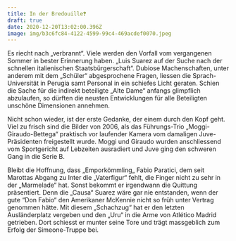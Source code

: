 ```yaml
---
title: In der Bredouille❓
draft: true
date: 2020-12-20T13:02:00.396Z
image: img/b3c6fc84-4122-4599-99c4-469acdef0070.jpeg
---
```

Es riecht nach „verbrannt“. Viele werden den Vorfall vom vergangenen Sommer in bester Erinnerung haben. „Luis Suarez auf der Suche nach der schnellen italienischen Staatsbürgerschaft“. Dubiose Machenschaften, unter anderem mit dem „Schüler“ abgesprochene Fragen, liessen die Sprach-Universität  in Perugia samt Personal in ein schiefes Licht geraten. Schien die Sache für die indirekt beteiligte „Alte Dame“ anfangs glimpflich abzulaufen, so dürften die neusten Entwicklungen für alle Beteiligten unschöne Dimensionen annehmen.

Nicht schon wieder, ist der erste Gedanke, der einem durch den Kopf geht. Viel zu frisch sind die Bilder von 2006, als das Führungs-Trio „Moggi-Giraudo-Bettega“ praktisch  vor laufender Kamera vom damaligen Juve-Präsidenten freigestellt wurde. Moggi und Giraudo wurden anschliessend vom Sportgericht auf Lebzeiten ausradiert und Juve ging den schweren Gang in die Serie B. 

Bleibt die Hoffnung, dass „Emporkömmling„ Fabio Paratici, dem seit Marottas Abgang zu Inter die „Vaterfigur“ fehlt, die Finger nicht zu sehr in der „Marmelade“ hat. Sonst bekommt er irgendwann die Quittung präsentiert. Denn die „Causa“ Suarez wäre gar nie entstanden, wenn der gute “Don Fabio“ den Amerikaner McKennie nicht so früh unter Vertrag genommen hätte. Mit diesem „Schachzug“ hat er den letzten Ausländerplatz vergeben und den „Uru“ in die Arme von Atlético Madrid getrieben. Dort schiesst er munter seine Tore und trägt massgeblich zum Erfolg der Simeone-Truppe bei.